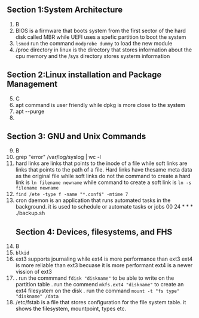  ## Section 1:System Architecture 
1.  B
2.  BIOS is a firmware that boots system from the first sector of the hard disk called MBR while UEFI uses a spefic partition to boot the system
3. ```lsmod``` run the command ```modprobe dummy``` to load the new module
4. /proc directory in linux is the directory that stores information about the cpu memory and the /sys directory stores systerm information
 ## Section 2:Linux installation and Package Management 
5. C
6. apt command is user friendly while dpkg is more close to the system
7. apt --purge
8. 
  ## Section 3: GNU and Unix Commands
9. B
10. grep "error" /var/log/syslog | wc -l
11. hard links are links that points to the inode of a file while soft links are links that points to the path of a file. Hard links have thesame meta data as the original file while soft links do not
 the command to create a hard link is ```ln filename newname``` while command to create a soft link is ```ln -s filename newname```
12. ```find /ete -type f -name "*.conf$" -mtime 7```
13. cron daemon is an application that runs automated tasks in the background. it is used to schedule or automate tasks or jobs
    00 24 * * * ./backup.sh
    ## Section 4: Devices, filesystems, and FHS
14. B
15. ```blkid```
16. ext3 supports journaling  while ext4 is more performance than ext3
    ext4 is more reliable than ext3 becuase it is more performant
    ext4 is a newer vission of ext3
17. . run the commmand ```fdisk "diskname"``` to be able to write on the partition table
    . run the commend ```mkfs.ext4 "diskname"``` to create an ext4 filesystem on the disk
    . run the command ```mount -t "fs type" "diskname" /data```
18. /etc/fstab is a file that stores configuration for the file system table. it shows the filesystem, mountpoint, types etc.
        
    
    
